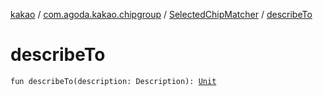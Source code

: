 [kakao](../../index.md) / [com.agoda.kakao.chipgroup](../index.md) / [SelectedChipMatcher](index.md) / [describeTo](./describe-to.md)

# describeTo

`fun describeTo(description: Description): `[`Unit`](https://kotlinlang.org/api/latest/jvm/stdlib/kotlin/-unit/index.html)